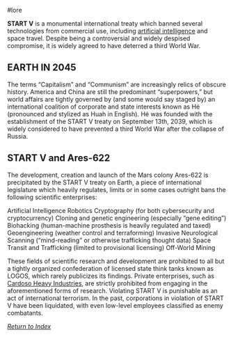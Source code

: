 #lore

**START V** is a monumental international treaty which banned several technologies from commercial use, including [artificial intelligence](AI.md) and space travel. Despite being a controversial and widely despised compromise, it is widely agreed to have deterred a third World War.

## EARTH IN 2045

The terms “Capitalism” and “Communism” are increasingly relics of obscure history. America and China are still the predominant “superpowers,” but world affairs are tightly governed by (and some would say staged by) an international coalition of corporate and state interests known as Hé (pronounced and stylized as Huah in English). Hé was founded with the establishment of the START V treaty on September 13th, 2039, which is widely considered to have prevented a third World War after the collapse of Russia.

## START V and Ares-622

The development, creation and launch of the Mars colony Ares-622 is precipitated by the START V treaty on Earth, a piece of international legislature which heavily regulates, limits or in some cases outright bans the following scientific enterprises:

Artificial Intelligence
Robotics
Cryptography (for both cybersecurity and cryptocurrency)
Cloning and genetic engineering (especially “gene editing”)
Biohacking (human-machine prosthesis is heavily regulated and taxed)
Geoengineering (weather control and terraforming)
Invasive Neurological Scanning (“mind-reading” or otherwise trafficking thought data)
Space Transit and Trafficking (limited to provisional licensing)
Off-World Mining

These fields of scientific research and development are prohibited to all but a tightly organized confederation of licensed state think tanks known as LOGOS, which rarely publicizes its findings. Private enterprises, such as [Cardoso Heavy Industries](CHI.md), are strictly prohibited from engaging in the aforementioned forms of research. Violating START V is punishable as an act of international terrorism. In the past, corporations in violation of START V have been liquidated, with even low-level employees classified as enemy combatants.


*[Return to Index](index2.md)*
